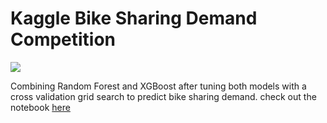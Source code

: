 # Kaggle Bike Sharing Demand Competition

![](https://storage.googleapis.com/kaggle-competitions/kaggle/3948/media/bikes.png)

Combining Random Forest and XGBoost after tuning both models with a cross validation grid search to predict bike sharing demand.
check out the notebook [here](https://github.com/rabiibouhestine/Kaggle-Bike-Sharing-Demand-Competition/blob/master/Bikes.ipynb)

